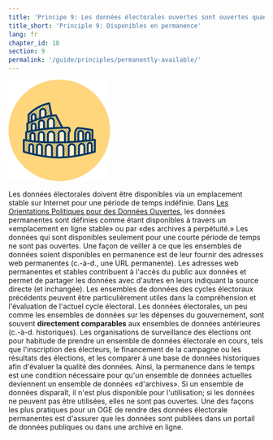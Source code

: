```yaml
---
title: 'Principe 9: Les données électorales ouvertes sont ouvertes quand elles sont disponibles en permanence'
title_short: 'Principle 9: Disponibles en permanence'
lang: fr
chapter_id: 18
section: 9
permalink: '/guide/principles/permanently-available/'
---
```


![Disponibles en permanence](/assets/images/inventory/principles/permanently-available.png)

Les données électorales doivent être disponibles via un emplacement stable sur Internet pour une période de temps indéfinie. Dans [Les Orientations Politiques pour des Données Ouvertes](http://sunlightfoundation.com/opendataguidelines/#license-free), les données permanentes sont définies comme étant disponibles à travers un «emplacement en ligne stable» ou par «des archives à perpétuité.» Les données qui sont disponibles seulement pour une courte période de temps ne sont pas ouvertes. Une façon de veiller à ce que les ensembles de données soient disponibles en permanence est de leur fournir des adresses web permanentes (c.-à-d., une URL permanente). Les adresses web permanentes et stables contribuent à l'accès du public aux données et permet de partager les données avec d'autres en leurs indiquant la source directe (et inchangée). Les ensembles de données des cycles électoraux précédents peuvent être particulièrement utiles dans la compréhension et l'évaluation de l'actuel cycle électoral. Les données électorales, un peu comme les ensembles de données sur les dépenses du gouvernement, sont souvent **directement comparables** aux ensembles de données antérieures (c.-à-d. historiques). Les organisations de surveillance des élections ont pour habitude de prendre un ensemble de données électorale en cours, tels que l'inscription des électeurs, le financement de la campagne ou les résultats des élections, et les comparer à une base de données historiques afin d'évaluer la qualité des données. Ainsi, la permanence dans le temps est une condition nécessaire pour qu'un ensemble de données actuelles deviennent un ensemble de données «d'archives». Si un ensemble de données disparaît, il n'est plus disponible pour l'utilisation; si les données ne peuvent pas être utilisées, elles ne sont pas ouvertes. Une des façons les plus pratiques pour un OGE de rendre des données électorale permanentes est d'assurer que les données sont publiées dans un portail de données publiques ou dans une archive en ligne.
